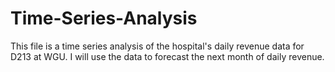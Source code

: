 # Time-Series-Analysis
This file is a time series analysis of the hospital's daily revenue data for D213 at WGU.
I will use the data to forecast the next month of daily revenue.
